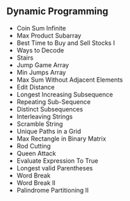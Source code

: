 ## Dynamic Programming

- Coin Sum Infinite
- Max Product Subarray
- Best Time to Buy and Sell Stocks I
- Ways to Decode
- Stairs
- Jump Game Array
- Min Jumps Array 
- Max Sum Without Adjacent Elements
- Edit Distance
- Longest Increasing Subsequence
- Repeating Sub-Sequence
- Distinct Subsequences
- Interleaving Strings  
- Scramble String
- Unique Paths in a Grid
- Max Rectangle in Binary Matrix
- Rod Cutting
- Queen Attack 
- Evaluate Expression To True
- Longest valid Parentheses
- Word Break
- Word Break II
- Palindrome Partitioning II